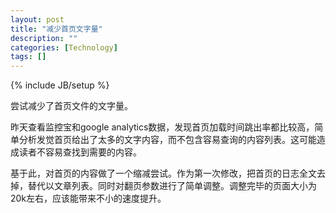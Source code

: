```yaml
---
layout: post
title: "减少首页文字量"
description: ""
categories: [Technology]
tags: []
---
```

{% include JB/setup %}

尝试减少了首页文件的文字量。

昨天查看监控宝和google analytics数据，发现首页加载时间跳出率都比较高，简单分析发觉首页给出了太多的文字内容，而不包含容易查询的内容列表。这可能造成读者不容易查找到需要的内容。

基于此，对首页的内容做了一个缩减尝试。作为第一次修改，把首页的日志全文去掉，替代以文章列表。同时对翻页参数进行了简单调整。调整完毕的页面大小为20k左右，应该能带来不小的速度提升。

